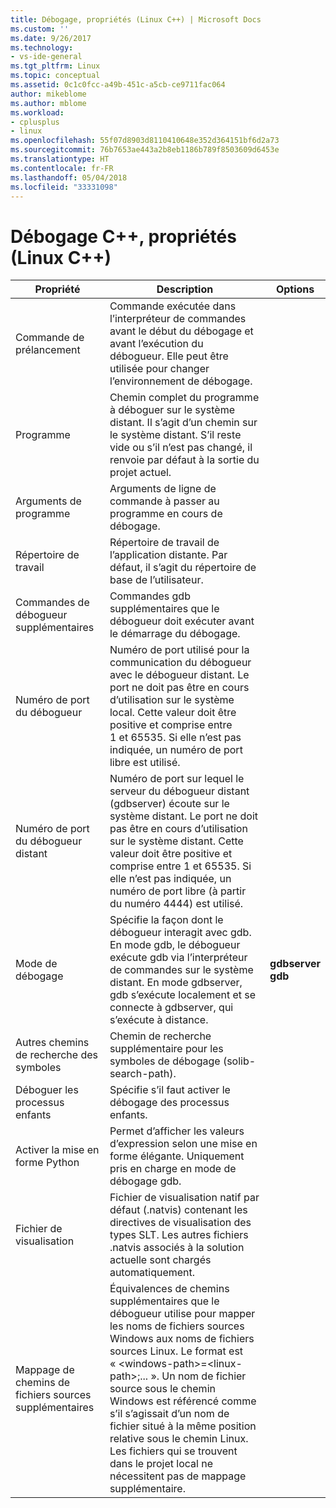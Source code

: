 ```yaml
---
title: Débogage, propriétés (Linux C++) | Microsoft Docs
ms.custom: ''
ms.date: 9/26/2017
ms.technology:
- vs-ide-general
ms.tgt_pltfrm: Linux
ms.topic: conceptual
ms.assetid: 0c1c0fcc-a49b-451c-a5cb-ce9711fac064
author: mikeblome
ms.author: mblome
ms.workload:
- cplusplus
- linux
ms.openlocfilehash: 55f07d8903d8110410648e352d364151bf6d2a73
ms.sourcegitcommit: 76b7653ae443a2b8eb1186b789f8503609d6453e
ms.translationtype: HT
ms.contentlocale: fr-FR
ms.lasthandoff: 05/04/2018
ms.locfileid: "33331098"
---
```

# <a name="c-debugging-properties-linux-c"></a>Débogage C++, propriétés (Linux C++)

Propriété | Description | Options
--- | ---| ---
Commande de prélancement | Commande exécutée dans l’interpréteur de commandes avant le début du débogage et avant l’exécution du débogueur. Elle peut être utilisée pour changer l’environnement de débogage.
Programme | Chemin complet du programme à déboguer sur le système distant. Il s’agit d’un chemin sur le système distant. S’il reste vide ou s’il n’est pas changé, il renvoie par défaut à la sortie du projet actuel.
Arguments de programme | Arguments de ligne de commande à passer au programme en cours de débogage.
Répertoire de travail | Répertoire de travail de l’application distante. Par défaut, il s’agit du répertoire de base de l’utilisateur.
Commandes de débogueur supplémentaires | Commandes gdb supplémentaires que le débogueur doit exécuter avant le démarrage du débogage.
Numéro de port du débogueur | Numéro de port utilisé pour la communication du débogueur avec le débogueur distant. Le port ne doit pas être en cours d’utilisation sur le système local. Cette valeur doit être positive et comprise entre 1 et 65535. Si elle n’est pas indiquée, un numéro de port libre est utilisé.
Numéro de port du débogueur distant | Numéro de port sur lequel le serveur du débogueur distant (gdbserver) écoute sur le système distant. Le port ne doit pas être en cours d’utilisation sur le système distant. Cette valeur doit être positive et comprise entre 1 et 65535. Si elle n’est pas indiquée, un numéro de port libre (à partir du numéro 4444) est utilisé.
Mode de débogage | Spécifie la façon dont le débogueur interagit avec gdb. En mode gdb, le débogueur exécute gdb via l’interpréteur de commandes sur le système distant. En mode gdbserver, gdb s’exécute localement et se connecte à gdbserver, qui s’exécute à distance. | **gdbserver**<br>**gdb**<br>
Autres chemins de recherche des symboles | Chemin de recherche supplémentaire pour les symboles de débogage (solib-search-path).
Déboguer les processus enfants | Spécifie s’il faut activer le débogage des processus enfants.
Activer la mise en forme Python | Permet d’afficher les valeurs d’expression selon une mise en forme élégante. Uniquement pris en charge en mode de débogage gdb.
Fichier de visualisation | Fichier de visualisation natif par défaut (.natvis) contenant les directives de visualisation des types SLT. Les autres fichiers .natvis associés à la solution actuelle sont chargés automatiquement.
Mappage de chemins de fichiers sources supplémentaires | Équivalences de chemins supplémentaires que le débogueur utilise pour mapper les noms de fichiers sources Windows aux noms de fichiers sources Linux. Le format est « \<windows-path>=\<linux-path>;... ». Un nom de fichier source sous le chemin Windows est référencé comme s’il s’agissait d’un nom de fichier situé à la même position relative sous le chemin Linux. Les fichiers qui se trouvent dans le projet local ne nécessitent pas de mappage supplémentaire.
